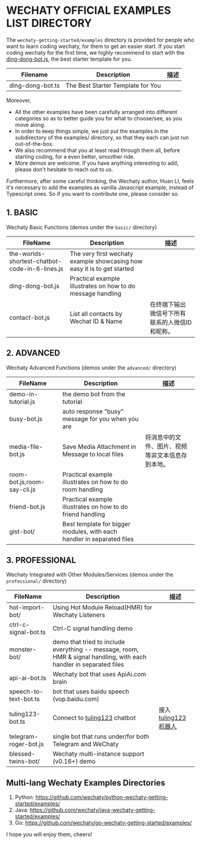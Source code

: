 # WECHATY OFFICIAL EXAMPLES LIST DIRECTORY

The `wechaty-getting-started/examples` directory is provided for people who want to learn coding wechaty, for them to get an easier start. If you start coding wechaty for the first time, we highly recommend to start with the [ding-dong-bot.js](basic/ding-dong-bot.js), the best starter template for you.

| Filename         | Description | 描述 |
| ---              | ---         | ---         |
| ding-dong-bot.ts | The Best Starter Template for You | |

Moreover,

- All the other examples have been carefully arranged into different categories so as to better guide you for what to choose/see, as you move along.
- In order to keep things simple, we just put the examples in the subdirectory of the examples/ directory, so that they each can just run out-of-the-box.
- We also recommend that you at least read through them all, before starting coding, for a even better, smoother ride.
- More demos are welcome. If you have anything interesting to add, please don't hesitate to reach out to us.

Furthermore, after some careful thinking, the Wechaty author, Huan LI, feels it's necessary to add the examples as vanilla Javascript example, instead of Typescript ones. So if you want to contribute one, please consider so. 

## 1. BASIC

Wechaty Basic Functions (demos under the `basic/` directory)

| FileName            | Description | 描述 |
| ---                 | ---   | ---         |
| the-worlds-shortest-chatbot-code-in-6-lines.js | The very first wechaty example showcasing how easy it is to get started | |
| ding-dong-bot.js | Practical example illustrates on how to do message handling | |
| contact-bot.js      | List all contacts by Wechat ID & Name | 在终端下输出微信号下所有联系的人微信ID和昵称。|

## 2. ADVANCED

Wechaty Advanced Functions (demos under the `advanced/` directory)

| FileName            | Description | 描述 |
| ---                 | ---   | ---         |
| demo-in-tutorial.js | the demo bot from the tutorial | |
| busy-bot.js | auto response "busy" message for you when you are | |
| media-file-bot.js   | Save Media Attachment in Message to local files | 将消息中的文件、图片、视频等非文本信息存到本地。 |
| room-bot.js,room-say-cli.js | Practical example illustrates on how to do room handling | |
| friend-bot.js | Practical example illustrates on how to do friend handling | |
| gist-bot/ | Best template for bigger modules, with each handler in separated files | |

## 3. PROFESSIONAL

Wechaty Integrated with Other Modules/Services (demos under the `professional/` directory)

| FileName            | Description | 描述 |
| ---                 | ---   | ---         |
| hot-import-bot/ | Using Hot Module Reload(HMR) for Wechaty Listeners |  |
| ctrl-c-signal-bot.ts | Ctrl-C signal handling demo | |
| monster-bot/ | demo that tried to include everything -- message, room, HMR & signal handling, with each handler in separated files  |  |
| api-ai-bot.ts | Wechaty bot that uses ApiAi.com brain |  |
| speech-to-text-bot.ts | bot that uses baidu speech (vop.baidu.com) |  |
| tuling123-bot.ts    | Connect to [tuling123](http://www.tuling123.com/) chatbot | 接入[tuling123机器人](http://www.tuling123.com/) |
| telegram-roger-bot.js | single bot that runs under/for both Telegram and WeChaty  |  |
| blessed-twins-bot/ | Wechaty multi-instance support (v0.16+) demo |  |

## Multi-lang Wechaty Examples Directories

1. Python: <https://github.com/wechaty/python-wechaty-getting-started/examples/>
1. Java: <https://github.com/wechaty/java-wechaty-getting-started/examples/>
1. Go: <https://github.com/wechaty/go-wechaty-getting-started/examples/>

I hope you will enjoy them, cheers!
